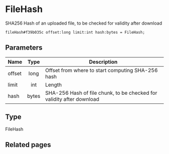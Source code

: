 # FileHash
SHA256 Hash of an uploaded file, to be checked for validity after download

```
fileHash#f39b035c offset:long limit:int hash:bytes = FileHash;
```

## Parameters
| Name | Type | Description |
| ---- | :----: | ----------- |
| offset | long | Offset from where to start computing SHA-256 hash |
| limit | int | Length |
| hash | bytes | SHA-256 Hash of file chunk, to be checked for validity after download |


## Type
FileHash

## Related pages
